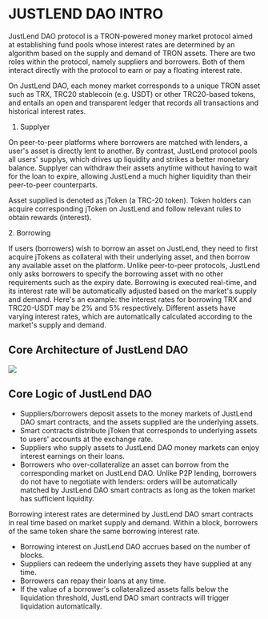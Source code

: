 # JUSTLEND DAO INTRO

JustLend DAO protocol is a TRON-powered money market protocol aimed at establishing fund pools whose interest rates are determined by an algorithm based on the supply and demand of TRON assets. There are two roles within the protocol, namely suppliers and borrowers. Both of them interact directly with the protocol to earn or pay a floating interest rate.

On JustLend DAO, each money market corresponds to a unique TRON asset such as TRX, TRC20 stablecoin (e.g. USDT) or other TRC20-based tokens, and entails an open and transparent ledger that records all transactions and historical interest rates.

1. Supplyer

On peer-to-peer platforms where borrowers are matched with lenders, a user's asset is directly lent to another. By contrast, JustLend protocol pools all users' supplys, which drives up liquidity and strikes a better monetary balance. Supplyer can withdraw their assets anytime without having to wait for the loan to expire, allowing JustLend a much higher liquidity than their peer-to-peer counterparts.

Asset supplied is denoted as jToken (a TRC-20 token). Token holders can acquire corresponding jToken on JustLend and follow relevant rules to obtain rewards (interest).

2\. Borrowing

If users (borrowers) wish to borrow an asset on JustLend, they need to first acquire jTokens as collateral with their underlying asset, and then borrow any available asset on the platform. Unlike peer-to-peer protocols, JustLend only asks borrowers to specify the borrowing asset with no other requirements such as the expiry date. Borrowing is executed real-time, and its interest rate will be automatically adjusted based on the market's supply and demand. Here's an example: the interest rates for borrowing TRX and TRC20-USDT may be 2% and 5% respectively. Different assets have varying interest rates, which are automatically calculated according to the market's supply and demand.

## Core Architecture of JustLend DAO

![](https://lh4.googleusercontent.com/E3-7mdiJ7oazmDif0dCPPpacv3O3yRBVF0i71GLhpr908Aq3e7JcJ1mN8TTFteNBqfTG7mHQGAK2CTBlL5Hqb0pksAa0F5NtHBKbLzmZGJFdcYWmC\_sani6U3BOrQYSrQrBb-bG97RgEd0Y2cOJ0Jyg)

## Core Logic of JustLend DAO

* Suppliers/borrowers deposit assets to the money markets of JustLend DAO smart contracts, and the assets supplied are the underlying assets.
* Smart contracts distribute jToken that corresponds to underlying assets to users' accounts at the exchange rate.
* Suppliers who supply assets to JustLend DAO money markets can enjoy interest earnings on their loans.
* Borrowers who over-collateralize an asset can borrow from the corresponding market on JustLend DAO. Unlike P2P lending, borrowers do not have to negotiate with lenders: orders will be automatically matched by JustLend DAO smart contracts as long as the token market has sufficient liquidity.

Borrowing interest rates are determined by JustLend DAO smart contracts in real time based on market supply and demand. Within a block, borrowers of the same token share the same borrowing interest rate.

* Borrowing interest on JustLend DAO accrues based on the number of blocks.
* Suppliers can redeem the underlying assets they have supplied at any time.
* Borrowers can repay their loans at any time.
* If the value of a borrower's collateralized assets falls below the liquidation threshold, JustLend DAO smart contracts will trigger liquidation automatically.
